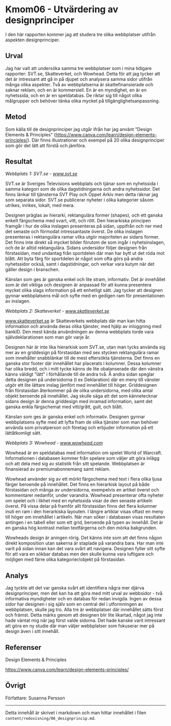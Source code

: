 ---
---
Kmom06 - Utvärdering av designprinciper
=========================

I den här rapporten kommer jag att studera tre olika webbplatser utifrån aspekten designprinciper.

Urval
-----------------------

Jag har valt att undersöka samma tre webbplatser som i mina tidigare rapporter: SVT.se, Skatteverket, och Wowhead. Detta för att jag tycker att det är intressant att gå in på djupet och analysera samma sidor utifrån många olika aspekter. Två av webbplatserna är skattefinansierade och saknar reklam, och en är kommersiell. En är en myndighet, en är en nyhetssida, och en är en speldatabas. De riktar sig till något olika målgrupper och behöver tänka olika mycket på tillgänglighetsanpassning.

Metod
-----------------------

Som källa till de designprinciper jag utgår ifrån har jag använt "Design Elements & Principles" (https://www.canva.com/learn/design-elements-principles/). Där finns illustrationer och exempel på 20 olika designprinciper som gör det lätt att förstå och jämföra.

Resultat
-----------------------

*Webbplats 1: SVT.se - www.svt.se*

SVT.se är Sveriges Televisions webbplats och tjänar som en nyhetssida i samma kategori som de olika dagstidningarna och andra nyhetssidor. Det finns länkar till tjänsterna SVT Play och Öppet Arkiv men detta räknar jag som separata sidor. SVT.se publicerar nyheter i olika kategorier såsom utrikes, inrikes, lokalt, med mera.

Designen präglas av hierarki, rektangulära former (shapes), och ett ganska enkelt färgschema med svart, vitt, och rött. Den hierarkiska principen framgår i hur de olika inslagen presenteras på sidan, uppifrån och ner med det senaste och förmodat intressantaste överst. De olika inslagen presenteras i rektangulära ramar vilka utgör majoriteten av sidans former. Det finns inte direkt så mycket bilder förutom de som ingår i nyhetsinslagen, och de är alltid rektangulära. Sidans undersidor följer designen från förstasidan, med undantag från sportdelen där man har bytt ut det röda mot blått. Att byta färg för sportdelen är något som ofta görs på andra nyhetssidor också, samt i dagstidningar, och verkar vara kutym när det gäller design i branschen.

Känslan som ges är ganska enkel och lite stram, informativ. Det är innehållet som är det viktiga och designen är anpassad för att kunna presentera mycket olika slags information på ett enhetligt sätt. Jag tycker att designen gynnar webbplatsens mål och syfte med en gedigen ram för presentationen av inslagen.

*Webbplats 2: Skatteverket - www.skatteverket.se*

www.skatteverket.se är Skatteverkets webbplats där man kan hitta information och använda deras olika tjänster, med hjälp av inloggning med bankID. Den mest kända användningen av denna webbplats torde vara självdeklarationen som man gör varje år.

Designen här är inte lika hierarkisk som SVT.se, utan man tycks använda sig mer av en griddesign på förstasidan med sex stycken rektangulära ramar som innehåller snabblänkar till de mest eftersökta tjänsterna. Det finns en ganska stor footer där innehållet har placerats i kolumner. Dessa kolumner har olika bredd, och i mitt tycke känns de lite obalanserade där den vänstra känns väldigt "lätt" i förhållande till de andra två. Å andra sidan speglar detta designen på undersidorna (t ex Deklaration) där en meny till vänster utgör ett lite lättare inslag jämfört med innehållet till höger. Griddesignen från förstasidan återkommer på de olika undersidorna, med olika antal objekt beroende på innehållet. Jag skulle säga att det som kännetecknar sidans design är denna griddesign med inramad information, samt det ganska enkla färgschemat med vitt/grått, gult, och blått.

Känslan som ges är ganska enkel och informativ. Designen gynnar webbplatsens syfte med att lyfta fram de olika tjänster som man behöver använda som privatperson och företag och erbjuder information på ett lättåtkomligt sätt.

*Webbplats 3: Wowhead - www.wowhead.com*

Wowhead är en speldatabas med information om spelet World of Warcraft. Informationen i databasen kommer från spelare som väljer att göra inlägg och att dela med sig av statistik från sitt spelande. Webbplatsen är finansierad av premiumabonnemang samt reklam.

Wowhead använder sig av ett mörkt färgschema med text i flera olika ljusa färger beroende på innehållet. Det finns en hierarkisk layout på både förstasidan och många av undersidorna, exempelvis en artikel överst och kommentarer nedanför, under varandra. Wowhead presenterar ofta nyheter om spelet och i likhet med en nyhetssida visar de den senaste artikeln överst. På vissa delar på framför allt förstasidan finns det flera kolumner inuti en ram i den hierarkiska layouten. I längre artiklar visas oftast en meny till höger om innehållet i artikeln. När man söker i databasen visas resultaten antingen i en tabell eller som ett grid, beroende på typen av innehåll. Det är en ganska hög kontrast mellan textfärgerna och den mörka bakgrunden.

Wowheads design är aningen rörig. Det känns inte som att det finns någon direkt komposition utan sakerna är staplade på varandra bara. Har man inte varit på sidan innan kan det vara svårt att navigera. Designen fyller sitt syfte för att vara en sökbar databas men den skulle kunna vara luftigare och möjligen med färre olika kategorier/objekt på förstasidan.

Analys
-----------------------

Jag tyckte att det var ganska svårt att identifiera några mer djärva designprinciper, men det kan ha att göra med mitt urval av webbsidor - två informativa myndigheter och en databas för redan invigda. Ingen av dessa sidor har designen i sig själv som en central del i utformningen av webbplatsen, skulle jag tro. Alla tre är webbplatser där innehållet sätts först och främst. Detta märks genom att designen blir lite likartad, något jag inte hade väntat mig när jag först valde sidorna. Det hade kanske varit intressant att göra en ny studie där man väljer webbplatser som fokuserar mer på design även i sitt innehåll.

Referenser
-----------------------

Design Elements & Principles

https://www.canva.com/learn/design-elements-principles/


Övrigt
-----------------------

Författare: Susanna Persson

***

Detta innehåll är skrivet i markdown och man hittar innehållet i filen `content/redovisning/06_designprincip.md`.

